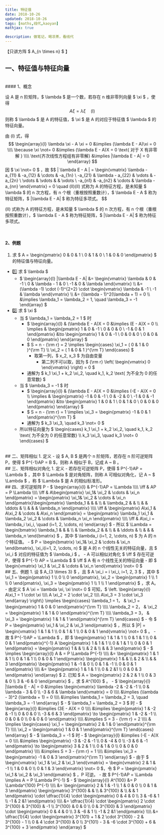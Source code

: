 ```yaml
---
title: 特征值
date: 2018-10-26
updated: 2018-10-26
tags: [maths,线代,kaoyan]
mathjax: true

description: 做笔记，喝凉茶，看线代
---
```


【只讲方阵 $ A_{n \times n} $ 】

## 一、特征值与特征向量


<br>
#### 1、概念

设 A 是 n 阶矩阵，$ \lambda $ 是一个数，若存在 n 维非零列向量 $ \xi $ ，使得
$$
A\xi = \lambda \xi \quad (Ⅰ)
$$
则称 $ \lambda $ 是 A 的特征值，$ \xi $ 是 A 的对应于特征值 $ \lambda $ 的特征向量。

由 (Ⅰ) 式，得
$$
\begin{array}{l}
  \lambda \xi - A \xi = 0 &\implies (\lambda E - A)\xi = 0 \\\\
  \because \xi \not= 0 &\implies (\lambda E - A)X = 0 \text{ 对于 X 有非零解 } \\\\
  \text{齐次线性方程组有非零解} &\implies |\lambda E - A| = 0
\end{array}
$$
因 $ \xi \not= 0 $ ，故
$$
| \lambda E - A | = 
\begin{vmatrix}
  \lambda - a_{11} & -a_{12} & \cdots & -a_{1n} \\
  -a_{21} & \lambda - a_{22} & \vdots & -a_{2n} \\
  \vdots & \vdots & & \vdots \\
  -a_{n1} & -a_{n2} & \cdots & \lambda - a_{nn}
\end{vmatrix} = 0 \quad (Ⅱ)(Ⅱ) 式称为 A 的特征方程，是未知量 $ \lambda $ 的 n 次方程，有 n 个根（重根按照重数计），$ \lambda E - A $ 称为特征矩阵，$ |\lambda E - A| $ 称为特征多项式。
$$

(Ⅱ) 式称为 A 的特征方程，是未知量 $ \lambda $ 的 n 次方程，有 n 个根（重根按照重数计），$ \lambda E - A $ 称为特征矩阵，$ |\lambda E - A| $ 称为特征多项式。

<br>

#### 2、例题
1. 求 $ A = \begin{pmatrix} 0 & 0 & 1 \\ 0 & 1 & 0 \\ 1 & 0 & 0 \end{pmatrix} $ 的特征值与特征向量。
  - 1️⃣ 求 $ \lambda $ 
    - $ \begin{array}{l} |\lambda E - A| &= \begin{vmatrix} \lambda & 0 & -1 \\ 0 & \lambda - 1 & 0 \\ -1 & 0 & \lambda \end{vmatrix} \\\\ &= (\lambda -1) \cdot (-1)^{2+2} \cdot \begin{vmatrix} \lambda & -1 \\ -1 & \lambda \end{vmatrix} \\\\ &= (\lambda - 1)^2(\lambda + 1) = 0 \\\\ &\implies \lambda_1 = \lambda_2 = 1, \quad \lambda_3 = -1 \end{array} $ 
  - 2️⃣ 求 $ \xi $ 
    - 当 $ \lambda_1 = \lambda_2 = 1 $ 时
      - $ \begin{array}{l} & (\lambda E - A)X = 0 &\implies (E - A)X = 0 \\\\ \implies & \begin{pmatrix} 1 & 0 & -1 \\ 0 & 0 & 0 \\ -1 & 0 & 1 \end{pmatrix} &\to \begin{pmatrix} 1 & 0 & -1 \\ 0 & 0 & 0 \\ 0 & 0 & 0 \end{pmatrix} \end{array} $
      - $ S = n - {\rm r} = 2 \implies \begin{cases} \xi_1 = ( 0 & 1 & 0 )^{\rm T} \\\\ \xi_2 = ( 1 & 0 & 1 )^{\rm T} \end{cases} $ 
        - 取第一列，$ x_2, x_3 $ 为自由变量
          - 第二列不可以取，因为 $ {\rm r} \left( \begin{vmatrix} 0 \end{vmatrix} \right) = 0 $ 
      - 通解为 $ k_1 \xi_1 + k_2 \xi_2, \quad k_1, k_2 \text{ 为不全为 0 的任意常数} $ 
    - 当 $ \lambda_3 = -1 $ 时
      - $ \begin{array}{l} & (\lambda E - A)X = 0 &\implies (-E - A)X = 0 \\\\ \implies & \begin{pmatrix} -1 & 0 & -1 \\ 0 & -2 & 0 \\ -1 & 0 & -1 \end{pmatrix} &\to \begin{pmatrix} 1 & 0 & 1 \\ 0 & 1 & 0 \\ 0 & 0 & 0 \end{pmatrix} \end{array} $ 
      - $ S = n - {\rm r} = 1 \implies \xi_3 = \begin{pmatrix} -1 & 0 & 1 \end{pmatrix}^{\rm T} $ 
      - 通解为 $ k_3 \xi_3, \quad k_3 \not= 0 $ 
    - 所以特征向量为 $ \begin{cases} k_1 \xi_1 + k_2 \xi_2, \quad k_1, k_2 \text{ 为不全为 0 的任意常数} \\\\ k_3 \xi_3, \quad k_3 \not= 0 \end{cases} $ 


<br>
## 二、矩阵相似
1. 定义
  - 设 $ A, B $ 是两个 n 阶矩阵，若存在 n 阶可逆矩阵 P，使得 $ P^{-1}AP = B $，则称 A 相似于 B，记成 A ~ B 。


<br>
## 三、矩阵相似对角化
1. 定义
  - 若存在可逆矩阵 P，使得 $ P^{-1}AP = \Lambda $ ，其中 $ \Lambda $ 是对角矩阵，则称 A 可相似对角化，记 A ~ $ \Lambda $ ，称 $ \Lambda $ 是 A 的相似标准形。


<br>
## 四、求可逆矩阵 P
  - $ \begin{array}{l} & P^{-1}AP = \Lambda \\\\ \iff & AP = P \Lambda \\\\ \iff & A\begin{pmatrix} \xi_1& \xi_2 & \cdots & \xi_n \end{pmatrix} = \begin{pmatrix} \xi_1& \xi_2 & \cdots & \xi_n \end{pmatrix}\begin{pmatrix} \lambda_1 &  &  &  \\  & \lambda_2 & & \\ & & \ddots & \\ & & & \lambda_n \end{pmatrix} \\\\ \iff & \begin{pmatrix} A\xi_1 & A\xi_2 & \cdots & A\xi_n \end{pmatrix} = \begin{pmatrix} \lambda_1 \xi_1 & \lambda_2 \xi_2 & \cdots & \lambda_n \xi_n \end{pmatrix} \\\\ \iff & A\xi_i = \lambda_i \xi_i, \quad (i=1, 2, \cdots, n) \end{array} $ 
- 所以 $ \Lambda = \begin{bmatrix} \lambda_1 &  &  &  \\  & \lambda_2 & & \\ & & \ddots & \\ & & & \lambda_n \end{bmatrix} $ ，其中 $ \lambda_i (i=1, 2, \cdots, n) $ 为 A 的 n 个特征值。
- $ P = \begin{bmatrix} \xi_1& \xi_2 & \cdots & \xi_n \end{bmatrix}, \xi_i(i=1, 2, \cdots, n) $ 是 A 的 n 个线性无关的特征向量，且 $ \xi_i $ 对应的特征值为 $ \lambda_i $ 。
- A 可以相似对角化 $ \iff $ 存在可逆 P，使得 $ P^{-1} AP = \Lambda $ $ \iff $ A 有 n 个线性无关的特征向量
  - 即 $ \begin{vmatrix} \xi_1 & \xi_2 & \cdots & \xi_n \end{vmatrix} \not= 0 $ 


<br>
## 五、例题
1. 设 $ A_{3 \times 3} $ ，且 $ A \xi_i = i \xi_i, i=1, 2, 3 $ ，其中 $ \xi_1 = \begin{pmatrix} 1 \\ 0 \\ 0 \end{pmatrix}, \xi_2 = \begin{pmatrix} 1 \\ 1 \\ 0 \end{pmatrix}, \xi_3 = \begin{pmatrix} 1 \\ 1 \\ 1 \end{pmatrix} $ ，求 A。
  - 由定义 $ A \xi = \lambda \xi, \xi \not= 0 $ 可知，$ \left. \begin{array}{l} A\xi_1 = 1 \cdot \xi \\\\ A \xi_2 = 2 \cdot \xi_2 \\\\ A\xi_3 = 3 \cdot \xi_3 \end{array} \right\} \implies \begin{cases} \lambda_1 = 1， & \xi_1 = \begin{pmatrix} 1 & 0 & 0 \end{pmatrix}^{\rm T} \\\\ \lambda_2 = 2， & \xi_2 = \begin{pmatrix} 1 & 1 & 0 \end{pmatrix}^{\rm T} \\\\ \lambda_3 = 3， & \xi_3 = \begin{pmatrix} 1 & 1 & 1 \end{pmatrix}^{\rm T} \end{cases} $ 
  - 令 $ P = \begin{pmatrix} \xi_1 & \xi_2 & \xi_3 \end{pmatrix} $ ，所以 $ |P| = \begin{vmatrix} 1 & 1 & 1 \\ 0 & 1 & 1 \\ 0 & 0 & 1 \end{vmatrix} \not= 0 $ 。
  - 故 $ P^{-1}AP = \Lambda $ ，即 $ \begin{pmatrix} 1 & 1 & 1 \\ 0 & 1 & 1 \\ 0 & 0 & 1 \end{pmatrix}^{-1} A \begin{pmatrix} 1 & 1 & 1 \\ 0 & 1 & 1 \\ 0 & 0 & 1 \end{pmatrix} = \begin{pmatrix} 1 & & \\ & 2 & \\ & & 3 \end{pmatrix} $ 
  - $ \implies \begin{array}{l} A & = P \Lambda P^{-1} \\\\ &= \begin{pmatrix} 1 & 1 & 1 \\ 0 & 1 & 1 \\ 0 & 0 & 1 \end{pmatrix} \begin{pmatrix} 1 & & \\ & 2 & \\ & & 3 \end{pmatrix} \begin{pmatrix} 1 & -1 & 0 \\ 0 & 1 & -1 \\ 0 & 0 & 1 \end{pmatrix} \\\\ &= \begin{pmatrix} 1 & 1 & 1 \\ 0 & 2 &1 \\ 0 & 0 & 3 \end{pmatrix} \end{array} $ 
2. 已知 $ A = \begin{pmatrix} 2 & 2 & 1 \\ 0 & 3 & 0 \\ 3 & -6 & 0 \end{pmatrix} $ ，求 $ A^{100} $ 。
  - $ \begin{array}{l} |\lambda E - A| = 0 &\implies \begin{vmatrix} \lambda -2 & -2 & -1 \\ 0 & \lambda - 3 & 0 \\ -3 & 6 & \lambda \end{vmatrix} = 0 \\\\ &\implies (\lambda - 3)^2 (\lambda + 1) = 0 \\\\ &\implies \lambda_1 = \lambda_2 = 3, \quad \lambda_3 = -1 \end{array} $
  - $ \lambda_1 = \lambda_2 = 3 $ 时
    - $ \begin{array}{l} &\implies (3E - A)X = 0 \\\\ &\implies \begin{pmatrix} 1 & -2 & -1 \\ 0 & 0 & 0 \\ -3 & 6 & 3 \end{pmatrix} \to \begin{pmatrix} 1 & -2 & -1 \\ 0 & 0 & 0 \\ 0 & 0 & 0 \end{pmatrix} \\\\ &\implies S = 3 - {\rm r} = 2 \\\\ & \implies \begin{cases} \xi_1 = \begin{pmatrix} 2 & 1 & 0 \end{pmatrix}^{\rm T} \\\\ \xi_2 = \begin{pmatrix} 1 & 0 & 1 \end{pmatrix}^{\rm T} \end{cases} \end{array} ​$ 
  - $ \lambda_3 = -1 $ 时
    - $ \begin{array}{l} &\implies (-E - A)X = 0 \\\\ &\implies \begin{pmatrix} -3 & -2 & -1 \\ 0 & -4 & 0 \\ -3 & 6 & -1 \end{pmatrix} \to \begin{pmatrix} 3 & 2 & 1 \\ 0 & 1 & 0 \\ 0 & 0 & 0 \end{pmatrix} \\\\ &\implies S = 3 - {\rm r} = 1 \\\\ &\implies \xi_3 = \begin{pmatrix} -1 & 0 & 3 \end{pmatrix}^{\rm T} \end{array} $ 
  - 由于 $ \begin{vmatrix} \xi_1 & \xi_2 & \xi_3 \end{vmatrix} = \begin{vmatrix} 2 & 1 & -1 \\ 1 & 0 & 0 \\ 0 & 1 & 3 \end{vmatrix} \not= 0 $，令 $ P = \begin{pmatrix} \xi_1 & \xi_2 & \xi_3 \end{pmatrix} $ ，P 可逆。
  - 故 $ P^{-1}AP = \Lambda \implies A = P \Lambda P^{-1} $ 
  - $ \begin{array}{l} A^{100} &= P \Lambda^{100} P^{-1} \\\\ &= \begin{pmatrix} 2 & 1 & -1 \\ 1 & 0 & 0 \\ 0 & 1 & 3 \end{pmatrix} \begin{pmatrix} 3^{100} & & \\  & 3^{100} & \\ & & 1 \end{pmatrix} \cdot \dfrac{1}{4} \cdot \begin{pmatrix} 0 & 4 & 0 \\ 3 & -6 & 1 \\ -1 & 2 &1 \end{pmatrix} \\\\ &= \dfrac{1}{4} \cdot \begin{pmatrix} 2 \cdot 3^{100} & 3^{100} & -1 \\ 3^{100} & 0 & 0 \\ 0 & 3^{100} & 3 \end{pmatrix} \cdot \begin{pmatrix} 0 & 4 & 0 \\ 3 & -6 & 1 \\ -1 & 2 &1 \end{pmatrix} \\\\ &= \dfrac{1}{4} \cdot \begin{pmatrix} 3^{101} + 1 & 2 \cdot 3^{100} - 2 & 3^{100} - 1 \\ 0 & 4 \cdot 3^{100} & 0 \\ 3^{101} - 3 & -6 \cdot 3^{100} + 6 & 3^{100} + 3 \end{pmatrix} \end{array} $ 







